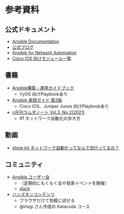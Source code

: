 # 参考資料

## 公式ドキュメント
- [Ansible Documentation](https://docs.ansible.com/)
- [公式ブログ](https://www.ansible.com/blog)
- [Ansible for Network Automation](https://docs.ansible.com/ansible/latest/network/index.html)
- [Cisco IOS 向けモジュール一覧](https://docs.ansible.com/ansible/latest/collections/cisco/ios/index.html#modules)

## 書籍
- [Ansible構築・運用ガイドブック](https://book.mynavi.jp/ec/products/detail/id=112246)
  - VyOS 向けPlaybookあり
- [Ansible 実践ガイド 第3版](https://book.impress.co.jp/books/1118101094)
  - Cisco IOS、Juniper Junos 向けPlaybookあり
- [n月刊ラムダノート Vol.3, No.2(2021)](https://www.lambdanote.com/products/nmonthly-vol-3-no-2-2021)
  - #1 ネットワーク自動化の歩き方

## 動画
- [show int ネットワーク自動化ってなんで流行ってるの？](https://www.youtube.com/watch?v=cw7LPi5XSj4&)

## コミュニティ
- [Ansible ユーザー会](https://ansible-users.connpass.com/)
  - （定期的にもくもく会や発表イベントを開催）
  - [slack](https://bit.ly/ansiblejp-slack)
- [ハンズオンコンテンツ](https://www.katacoda.com/irixjp)
  - ブラウザだけて気軽に試せる
  - @irixjp さん作成の Katacoda コース
